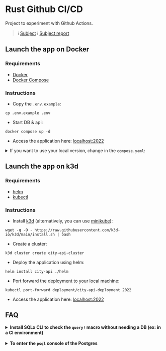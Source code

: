 # Rust Github CI/CD

Project to experiment with Github Actions.

> ℹ️ [Subject](./docs/README.md)
> ℹ️ [Subject report](./docs/report.md)

## Launch the app on Docker

### Requirements

- [Docker](https://docs.docker.com/get-docker/)
- [Docker Compose](https://docs.docker.com/compose/install/)

### Instructions

- Copy the `.env.example`:

```shell
cp .env.example .env
```

- Start DB & api:

```shell
docker compose up -d
```

- Access the application here: [localhost:2022](http://localhost:2022/_health)

<details>
	<summary>
		If you want to use your local version, change in the <code>compose.yaml</code>:
	</summary>

```yaml
services:
  api:
    image: ghcr.io/lapsus-ord/city-api:latest
  # ...
```

by:

```yaml
services:
  api:
    build:
      context: .
      target: production
    # ...
```

</details>

## Launch the app on k3d

### Requirements

- [helm](https://helm.sh/docs/intro/install/)
- [kubectl](https://kubernetes.io/docs/tasks/tools/install-kubectl/)

### Instructions

- Install [k3d](https://k3d.io/#installation) (alternatively, you can use [minikube](https://minikube.sigs.k8s.io/docs/start/)):

```shell
wget -q -O - https://raw.githubusercontent.com/k3d-io/k3d/main/install.sh | bash
```

- Create a cluster:

```shell
k3d cluster create city-api-cluster
```

- Deploy the application using helm:

```
helm install city-api ./helm
```

- Port forward the deployment to your local machine:

```shell
kubectl port-forward deployment/city-api-deployment 2022
```

- Access the application here: [localhost:2022](http://localhost:2022/_health)

## FAQ

<details>
	<summary>
		<strong>
			Install SQLx CLI to check the <code>query!</code> macro without
			needing a DB (ex: in a CI environment)
		</strong>
	</summary>

> ️ℹ️ Not needed with Docker

```shell
cargo install sqlx-cli
```

Source: [Enable building in "offline mode" with `query!()`
](https://github.com/launchbadge/sqlx/tree/main/sqlx-cli#enable-building-in-offline-mode-with-query)

</details>

<br>

<details>
	<summary><strong>To enter the <code>psql</code> console of the Postgres</strong></summary>

```shell
docker compose exec -e PGPASSWORD=CHANGEME -it db psql -U city-api city-db
```

</details>

